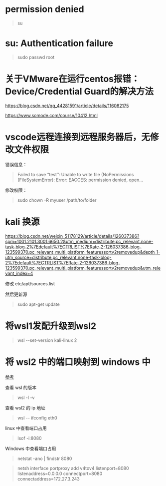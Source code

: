 # permission denied

> su

# su: Authentication failure

> sudo passwd root

# 关于VMware在运行centos报错：Device/Credential Guard的解决方法

https://blog.csdn.net/qq_44281591/article/details/116082175

https://www.somode.com/course/10412.html

# vscode远程连接到远程服务器后，无修改文件权限

错误信息：
> Failed to save “test’’: Unable to write file (NoPermissions (FileSystemError): Error: EACCES: permission denied, open…

修改权限：
> sudo chown -R myuser /path/to/folder

# kali 换源

https://blog.csdn.net/weixin_51178129/article/details/126037386?spm=1001.2101.3001.6650.2&utm_medium=distribute.pc_relevant.none-task-blog-2%7Edefault%7ECTRLIST%7ERate-2-126037386-blog-123599370.pc_relevant_multi_platform_featuressortv2removedup&depth_1-utm_source=distribute.pc_relevant.none-task-blog-2%7Edefault%7ECTRLIST%7ERate-2-126037386-blog-123599370.pc_relevant_multi_platform_featuressortv2removedup&utm_relevant_index=4

修改 etc/apt/sources.list

然后更新源
> sudo apt-get update


# 将wsl1发配升级到wsl2

> wsl --set-version kali-linux 2


# 将 wsl2 中的端口映射到 windows 中

[参考](https://blog.csdn.net/keyiis_sh/article/details/113819244)

查看 wsl 的版本
> wsl -l -v

查看 wsl2 的 ip 地址
> wsl -- ifconfig eth0

linux 中查看端口占用
> lsof -i:8080

Windows 中查看端口占用
> netstat -ano | findstr 8080

> netsh interface portproxy add v4tov4 listenport=8080 listenaddress=0.0.0.0 connectport=8080 connectaddress=172.27.3.243